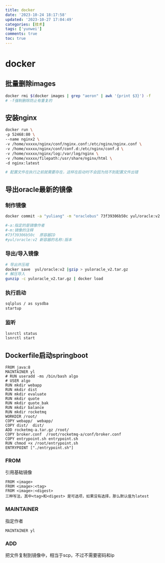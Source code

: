 ```yaml
---
title: docker
date: '2023-10-24 18:17:58'
updated: '2023-10-27 17:04:49'
categories: [技术]
tags: ['yunwei']
comments: true
toc: true
---
```


# docker

## 批量删除images

```bash
docker rmi $(docker images | grep "aeron" | awk '{print $3}') -f
# -f强制删除防止有重复的
```

## 安装nginx

```bash
docker run \
-p 52468:80 \
--name nginx2 \
-v /home/xxxxx/nginx/conf/nginx.conf:/etc/nginx/nginx.conf \
-v /home/xxxxx/nginx/conf/conf.d:/etc/nginx/conf.d \
-v /home/xxxxx/nginx/log:/var/log/nginx \
-v /home/xxxxx/filepath:/usr/share/nginx/html \
-d nginx:latest

# 配置文件在执行之前就需要存在，这样在启动时不会因为找不到配置文件出错
```

## 导出oracle最新的镜像

### 制作镜像

```bash
docker commit -a "yuliang" -m "oraclebus" 73f39306b50c yul/oracle:v2

#-a:指定的是镜像作者
#-m:镜像的注释
#73f39306b50c  原容器ID
#yul/oracle:v2 新容器的名称:版本
```

### 导出/导入镜像

```bash
# 导出并压缩
docker save  yul/oracle:v2 |gzip > yuloracle_v2.tar.gz
# 解压导入
gunzip -c yuloracle_v2.tar.gz | docker load
```

### 执行启动

```bash
sqlplus / as sysdba
startup
```

### 监听

```bash
lsnrctl status
lsnrctl start
```

## Dockerfile启动springboot

```shell
FROM java:8
MAINTAINER yl
# RUN useradd -ms /bin/bash algo
# USER algo
RUN mkdir webapp
RUN mkdir dist
RUN mkdir evaluate
RUN mkdir quote
RUN mkdir quote_bak
RUN mkdir balance
RUN mkdir rocketmq
WORKDIR /root/
COPY webapp/  webapp/
COPY dist/  dist/
ADD rocketmq-a.tar.gz /root/
COPY broker.conf  /root/rocketmq-a/conf/broker.conf
COPY entrypoint.sh entrypoint.sh 
RUN chmod +x /root/entrypoint.sh
ENTRYPOINT ["./entrypoint.sh"]
```

### FROM

引用基础镜像

```shell
FROM <image>
FROM <image>:<tag>
FROM <image>:<digest> 
三种写法，其中<tag>和<digest> 是可选项，如果没有选择，那么默认值为latest
```

### MAINTAINER

指定作者

```shell
MAINTAINER yl
```

### ADD

把文件复制到镜像中，相当于scp，不过不需要密码和ip
